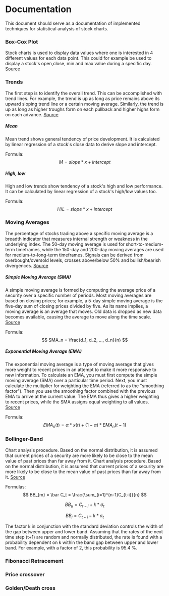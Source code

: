 # Documentation

This document should serve as a documentation of implemented techniques for statistical analysis of stock charts.

### Box-Cox Plot

Stock charts is used to display data values where one is interested in 4 different values for each data point. This could for example be used to display a stock's open,close, min and max value during a specific day. [Source](http://www.digialliance.com/docs/jpgraph/html/3055stockplot.html)

### Trends

The first step is to identify the overall trend. This can be accomplished with trend lines. For example, the trend is up as long as price remains above its upward sloping trend line or a certain moving average. Similarly, the trend is up as long as higher troughs form on each pullback and higher highs form on each advance. [Source](https://school.stockcharts.com/doku.php?id=overview:technical_analysis)

##### Mean

Mean trend shows general tendency of price development. It is calculated by linear regression of a stock's close data to derive slope and intercept.

Formula:
$$
M = slope * x + intercept
$$

##### High, low

High and low trends show tendency of a stock's high and low performance. It can be calculated by linear regression of a stock's high/low values too.

Formula:
$$
H/L = slope * x + intercept
$$

### Moving Averages

The percentage of stocks trading above a specific moving average is a breadth indicator that measures internal strength or weakness in the underlying index. The 50-day moving average is used for short-to-medium-term timeframes, while the 150-day and 200-day moving averages are used for medium-to-long-term timeframes. Signals can be derived from overbought/oversold levels, crosses above/below 50% and bullish/bearish divergences. [Source](https://school.stockcharts.com/doku.php?id=market_indicators:percent_above_ma)

##### Simple Moving Average (SMA)

A simple moving average is formed by computing the average price of a security over a specific number of periods. Most moving averages are based on closing prices; for example, a 5-day simple moving average is the five-day sum of closing prices divided by five. As its name implies, a moving average is an average that moves. Old data is dropped as new data becomes available, causing the average to move along the time scale. [Source](https://school.stockcharts.com/doku.php?id=technical_indicators:moving_averages)

Formula:
$$
SMA_n = \frac{d_1, d_2, ..., d_n}{n}
$$

##### Exponential Moving Average (EMA)

The exponential moving average is a type of moving average that gives more weight to recent prices in an attempt to make it more responsive to new information. To calculate an EMA, you must first compute the simple moving average (SMA) over a particular time period. Next, you must calculate the multiplier for weighting the EMA (referred to as the "smoothing factor"). Then you use the smoothing factor combined with the previous EMA to arrive at the current value. The EMA thus gives a higher weighting to recent prices, while the SMA assigns equal weighting to all values. [Source](https://school.stockcharts.com/doku.php?id=technical_indicators:moving_averages)

Formula:
$$
EMA_n (t) = \alpha * x(t) + (1-\alpha) * EMA_n(t - 1)
$$

### Bollinger-Band

Chart analysis procedure. Based on the normal distribution, it is assumed that current prices of a security are more likely to be close to the mean value of past prices than far away from it. Chart analysis procedure. Based on the normal distribution, it is assumed that current prices of a security are more likely to be close to the mean value of past prices than far away from it. [Source](https://de.wikipedia.org/wiki/Bollinger-B%C3%A4nder)

Formulas:
$$
BB_{m} = \bar C_t = \frac{\sum_{i=1}^{n-1}C_{t-i}}{n}
$$

$$
BB_{u} = C_{t-i} + k * \sigma_t
$$

$$
BB_{l} = C_{t-i} - k * \sigma_t
$$

The factor k in conjunction with the standard deviation controls the width of the gap between upper and lower band. Assuming that the rates of the next time step (t+1) are random and normally distributed, the rate is found with a probability dependent on k within the band gap between upper and lower band. For example, with a factor of 2, this probability is 95.4 %.

### Fibonacci Retracement

### Price crossover

### Golden/Death cross

